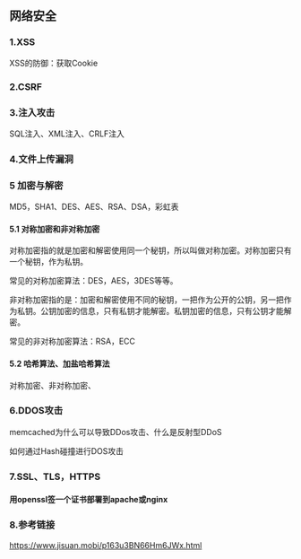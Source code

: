 ## 网络安全

### 1.XSS

XSS的防御：获取Cookie

### 2.CSRF

### 3.注入攻击

SQL注入、XML注入、CRLF注入

### 4.文件上传漏洞

### 5 加密与解密

MD5，SHA1、DES、AES、RSA、DSA，彩虹表

#### 5.1 对称加密和非对称加密

对称加密指的就是加密和解密使用同一个秘钥，所以叫做对称加密。对称加密只有一个秘钥，作为私钥。

常见的对称加密算法：DES，AES，3DES等等。

非对称加密指的是：加密和解密使用不同的秘钥，一把作为公开的公钥，另一把作为私钥。公钥加密的信息，只有私钥才能解密。私钥加密的信息，只有公钥才能解密。

常见的非对称加密算法：RSA，ECC

#### 5.2 哈希算法、加盐哈希算法

对称加密、非对称加密、

### 6.DDOS攻击

memcached为什么可以导致DDos攻击、什么是反射型DDoS

如何通过Hash碰撞进行DOS攻击

### 7.SSL、TLS，HTTPS

#### 用openssl签一个证书部署到apache或nginx





### 8.参考链接

https://www.jisuan.mobi/p163u3BN66Hm6JWx.html